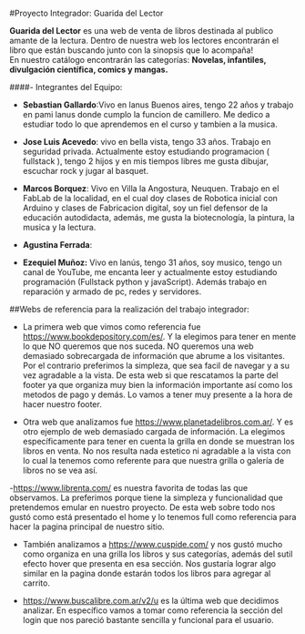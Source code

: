 #Proyecto Integrador: Guarida del Lector

**Guarida del Lector** es una web de venta de libros destinada al publico amante de la lectura. Dentro de nuestra web los lectores encontrarán el libro que están buscando junto con la sinopsis que lo acompaña!  
En nuestro catálogo encontrarán las categorías: **Novelas, infantiles, divulgación científica, comics y mangas.**

####- Integrantes del Equipo:

- **Sebastian Gallardo**:Vivo en lanus Buenos aires, tengo 22 años y trabajo en pami lanus donde cumplo la funcion de camillero. Me dedico a estudiar todo lo que aprendemos en el curso y tambien a la musica.

- **Jose Luis Acevedo**: vivo en bella vista, tengo 33 años. Trabajo en seguridad privada. 
Actualmente estoy estudiando programacion ( fullstack ), tengo 2 hijos y en mis tiempos libres me gusta dibujar, escuchar rock y jugar al basquet.

- **Marcos Borquez**: Vivo en Villa la Angostura, Neuquen. Trabajo en el FabLab de la localidad, en el cual doy clases de Robotica inicial con Arduino y clases de Fabricacion digital, soy un fiel defensor de la educación autodidacta, además, me gusta la biotecnología, la pintura, la musica y la lectura.

- **Agustina Ferrada**:

- **Ezequiel Muñoz:** Vivo en lanús, tengo 31 años, soy musico, tengo un canal de YouTube, me encanta leer y actualmente estoy estudiando programación (Fullstack python y javaScript). Además trabajo en reparación y armado de pc, redes y servidores.

##Webs de referencia para la realización del trabajo integrador:

- La primera web que vimos como referencia fue https://www.bookdepository.com/es/. Y la elegimos para tener en mente lo que NO queremos que nos suceda. NO queremos una web demasiado sobrecargada de información que abrume a los visitantes. Por el contrario preferimos la simpleza, que sea facil de navegar y a su vez agradable a la vista. De esta web si que rescatamos la parte del footer ya que organiza muy bien la información importante así como los metodos de pago y demás. Lo vamos a tener muy presente a la hora de hacer nuestro footer. 

- Otra web que analizamos fue https://www.planetadelibros.com.ar/. Y es otro ejemplo de web demasiado cargada de información. La elegimos específicamente para tener en cuenta la grilla en donde se muestran los libros en venta. No nos resulta nada estetico ni agradable a la vista con lo cual  la tenemos como referente para que nuestra grilla o galería de libros no se vea así.  

-https://www.librenta.com/ es nuestra favorita de todas las que observamos. La preferimos porque tiene la simpleza y funcionalidad que pretendemos emular en nuestro proyecto. De esta web sobre todo nos gustó como está presentado el home y lo tenemos full como referencia para hacer la pagina principal de nuestro sitio. 

- También analizamos a https://www.cuspide.com/ y nos gustó mucho como organiza en una grilla los libros y sus categorías, además del sutil efecto hover que presenta en esa sección. Nos gustaría lograr algo similar  en la pagina donde estarán todos los libros para agregar al carrito. 

- https://www.buscalibre.com.ar/v2/u es la última web que decidimos analizar. En específico vamos a tomar como referencia la sección del login que nos pareció bastante sencilla y funcional para el usuario. 
